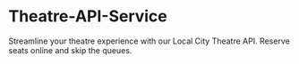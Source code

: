 # Theatre-API-Service
Streamline your theatre experience with our Local City Theatre API. Reserve seats online and skip the queues.
